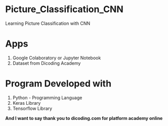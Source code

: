# Picture_Classification_CNN
Learning Picture Classification with CNN

# Apps
1. Google Colaboratory or Jupyter Notebook
2. Dataset from Dicoding Academy

# Program Developed with
1. Python - Programming Language
2. Keras Library
3. Tensorflow Library

**And I want to say thank you to dicoding.com for platform academy online**
